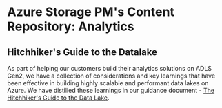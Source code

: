 # Azure Storage PM's Content Repository: Analytics

## Hitchhiker's Guide to the Datalake
As part of helping our customers build their analytics solutions on ADLS Gen2, we have a collection of considerations and key learnings that have been effective in building highly scalable and performant data lakes on Azure. We have distilled these learnings in our guidance document - [The Hitchhiker's Guide to the Data Lake](/Analytics/Hitchhikers_Guide_to_the_Datalake/readme.md).